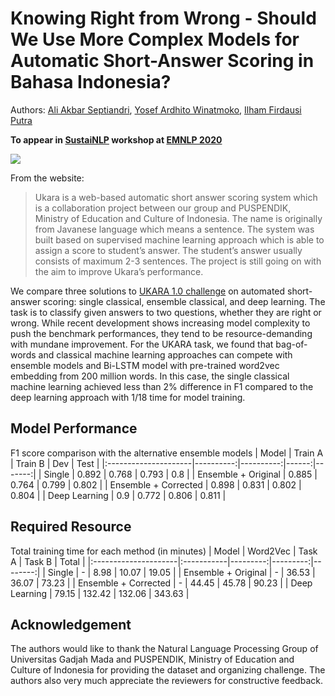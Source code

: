 # Knowing Right from Wrong - Should We Use More Complex Models for Automatic Short-Answer Scoring in Bahasa Indonesia?

Authors: [Ali Akbar Septiandri](twitter.com/aliakbars), [Yosef Ardhito Winatmoko](twitter.com/yoseflaw), [Ilham Firdausi Putra](twitter.com/ilhamfp31)

**To appear in [SustaiNLP](https://sites.google.com/view/sustainlp2020) workshop at [EMNLP 2020](https://2020.emnlp.org/)**

![](https://nlp.mipa.ugm.ac.id/wp-content/uploads/sites/888/2019/07/UKARA-LOGO-800X-218-300x82.png)

From the website:
> Ukara is a web-based  automatic short answer scoring system which is a collaboration project between our group and PUSPENDIK, Ministry of Education and Culture of Indonesia. The name is originally from Javanese language which means a sentence. The system was built based on supervised machine learning approach which is able to assign a score to student’s answer. The student’s answer usually consists of maximum 2-3 sentences. The project is still going on with the aim to improve Ukara’s performance.

We compare three solutions to [UKARA 1.0 challenge](https://nlp.mipa.ugm.ac.id/ukara-1-0-challenge/) on automated short-answer scoring: single classical, ensemble classical, and deep learning. The task is to classify given answers to two questions, whether they are right or wrong. While recent development shows increasing model complexity to push the benchmark performances, they tend to be resource-demanding with mundane improvement. For the UKARA task, we found that bag-of-words and classical machine learning approaches can compete with ensemble models and Bi-LSTM model with pre-trained word2vec embedding from 200 million words. In this case, the single classical machine learning achieved less than 2% difference in F1 compared to the deep learning approach with 1/18 time for model training.

## Model Performance

F1 score comparison with the alternative ensemble models
| Model                |   Train A |   Train B |   Dev |   Test |
|:---------------------|----------:|----------:|------:|-------:|
| Single               |     0.892 |     0.768 | 0.793 |  0.8   |
| Ensemble + Original  |     0.885 |     0.764 | 0.799 |  0.802 |
| Ensemble + Corrected |     0.898 |     0.831 | 0.802 |  0.804 |
| Deep Learning        |     0.9   |     0.772 | 0.806 |  0.811 |

## Required Resource

Total training time for each method (in minutes)
| Model                | Word2Vec   |   Task A |   Task B |   Total |
|:---------------------|:-----------|---------:|---------:|--------:|
| Single               | -          |     8.98 |    10.07 |   19.05 |
| Ensemble + Original  | -          |    36.53 |    36.07 |   73.23 |
| Ensemble + Corrected | -          |    44.45 |    45.78 |   90.23 |
| Deep Learning        | 79.15      |   132.42 |   132.06 |  343.63 |

## Acknowledgement

The authors would like to thank the Natural Language Processing Group of Universitas Gadjah Mada and PUSPENDIK, Ministry of Education and Culture of Indonesia for providing the dataset and organizing challenge. The authors also very much appreciate the reviewers for constructive feedback.
